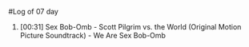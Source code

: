#Log of 07 day

1. [00:31] Sex Bob-Omb - Scott Pilgrim vs. the World (Original Motion Picture Soundtrack) - We Are Sex Bob-Omb
